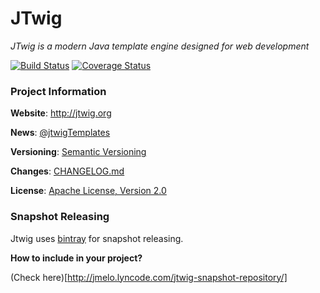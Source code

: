# JTwig

*JTwig is a modern Java template engine designed for web development*

[![Build Status](https://travis-ci.org/jtwig/jtwig.png)](https://travis-ci.org/jtwig/jtwig)
[![Coverage Status](https://coveralls.io/repos/jtwig/jtwig/badge.png?branch=master)](https://coveralls.io/r/jtwig/jtwig?branch=master)

### Project Information

**Website**: http://jtwig.org

**News**: [@jtwigTemplates](https://twitter.com/jtwigTemplates)

**Versioning**:  [Semantic Versioning](http://semver.org/)

**Changes**: [CHANGELOG.md](CHANGELOG.md)

**License**: [Apache License, Version 2.0](http://www.apache.org/licenses/LICENSE-2.0)

### Snapshot Releasing

Jtwig uses [bintray](http://bintray.com) for snapshot releasing.

**How to include in your project?**

(Check here)[http://jmelo.lyncode.com/jtwig-snapshot-repository/]
